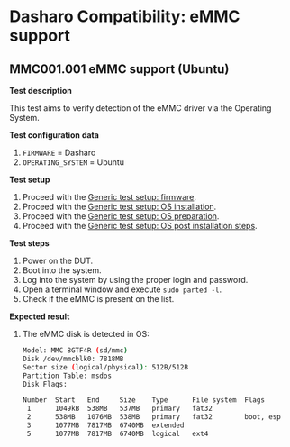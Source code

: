 # Dasharo Compatibility: eMMC support

## MMC001.001 eMMC support (Ubuntu)

**Test description**

This test aims to verify detection of the eMMC driver via the Operating System.

**Test configuration data**

1. `FIRMWARE` = Dasharo
2. `OPERATING_SYSTEM` = Ubuntu

**Test setup**

1. Proceed with the
   [Generic test setup: firmware](../generic-test-setup.md#firmware).
1. Proceed with the
   [Generic test setup: OS installation](../generic-test-setup.md#os-installation).
1. Proceed with the
   [Generic test setup: OS preparation](../generic-test-setup.md#os-preparation).
1. Proceed with the
   [Generic test setup: OS post installation steps](../generic-test-setup.md#post-installation).

**Test steps**

1. Power on the DUT.
2. Boot into the system.
3. Log into the system by using the proper login and password.
4. Open a terminal window and execute `sudo parted -l`.
5. Check if the eMMC is present on the list.

**Expected result**

1. The eMMC disk is detected in OS:

    ```bash
    Model: MMC 8GTF4R (sd/mmc)
    Disk /dev/mmcblk0: 7818MB
    Sector size (logical/physical): 512B/512B
    Partition Table: msdos
    Disk Flags:

    Number  Start   End     Size    Type      File system  Flags
     1      1049kB  538MB   537MB   primary   fat32
     2      538MB   1076MB  538MB   primary   fat32        boot, esp
     3      1077MB  7817MB  6740MB  extended
     5      1077MB  7817MB  6740MB  logical   ext4
    ```

